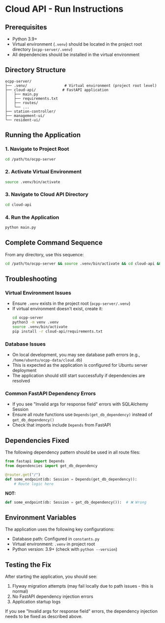 # Cloud API - Run Instructions

## Prerequisites

- Python 3.9+
- Virtual environment (`.venv`) should be located in the project root directory (`ocpp-server/.venv`)
- All dependencies should be installed in the virtual environment

## Directory Structure

```
ocpp-server/
├── .venv/                 # Virtual environment (project root level)
├── cloud-api/            # FastAPI application
│   ├── main.py
│   ├── requirements.txt
│   ├── routes/
│   └── ...
├── station-controller/
├── management-ui/
└── resident-ui/
```

## Running the Application

### 1. Navigate to Project Root
```bash
cd /path/to/ocpp-server
```

### 2. Activate Virtual Environment
```bash
source .venv/bin/activate
```

### 3. Navigate to Cloud API Directory
```bash
cd cloud-api
```

### 4. Run the Application
```bash
python main.py
```

## Complete Command Sequence

From any directory, use this sequence:
```bash
cd /path/to/ocpp-server && source .venv/bin/activate && cd cloud-api && python main.py
```

## Troubleshooting

### Virtual Environment Issues
- Ensure `.venv` exists in the project root (`ocpp-server/.venv`)
- If virtual environment doesn't exist, create it:
  ```bash
  cd ocpp-server
  python3 -m venv .venv
  source .venv/bin/activate
  pip install -r cloud-api/requirements.txt
  ```

### Database Issues
- On local development, you may see database path errors (e.g., `/home/ubuntu/ocpp-data/cloud.db`)
- This is expected as the application is configured for Ubuntu server deployment
- The application should still start successfully if dependencies are resolved

### Common FastAPI Dependency Errors
- If you see "Invalid args for response field" errors with SQLAlchemy Session
- Ensure all route functions use `Depends(get_db_dependency)` instead of `get_db_dependency()`
- Check that imports include `Depends` from FastAPI

## Dependencies Fixed

The following dependency pattern should be used in all route files:
```python
from fastapi import Depends
from dependencies import get_db_dependency

@router.get("/")
def some_endpoint(db: Session = Depends(get_db_dependency)):
    # Route logic here
```

**NOT:**
```python
def some_endpoint(db: Session = get_db_dependency()):  # ❌ Wrong
```

## Environment Variables

The application uses the following key configurations:
- Database path: Configured in `constants.py` 
- Virtual environment: `.venv` in project root
- Python version: 3.9+ (check with `python --version`)

## Testing the Fix

After starting the application, you should see:
1. Flyway migration attempts (may fail locally due to path issues - this is normal)
2. No FastAPI dependency injection errors
3. Application startup logs

If you see "Invalid args for response field" errors, the dependency injection needs to be fixed as described above.
